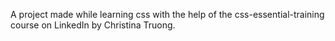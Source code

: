 A project made while learning css with the help of the css-essential-training course on LinkedIn by Christina Truong.
